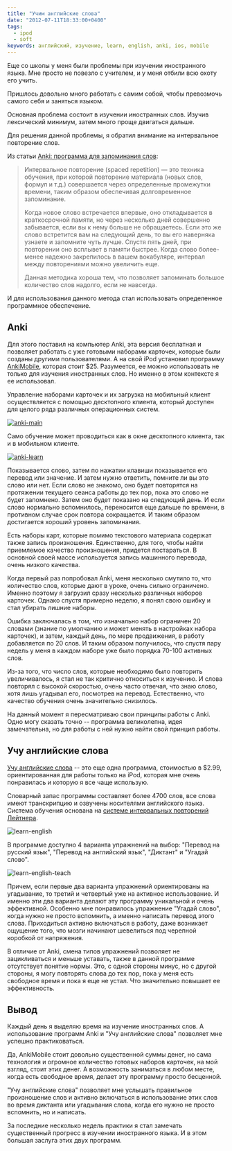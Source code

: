 ```yaml
---
title: "Учим английские слова"
date: "2012-07-11T18:33:00+0400"
tags:
  - ipod
  - soft
keywords: английский, изучение, learn, english, anki, ios, mobile
---
```

Еще со школы у меня были проблемы при изучении иностранного языка. Мне просто не повезло с учителем, и у меня отбили всю охоту его учить.

Пришлось довольно много работать с самим собой, чтобы превозмочь самого себя и заняться  языком.

Основная проблема состоит в изучении иностранных слов. Изучив лексический минимум, затем много проще двигаться дальше.

Для решения данной проблемы, я обратил внимание на интервальное повторение слов.

<!--more-->

Из статьи [Anki: программа для запоминания слов](http://www.eugeniavlasova.info/2009/02/anki.html "Anki: программа для запоминания слов"):

> Интервальное повторение (spaced repetition) — это техника обучения, при которой повторение материала (новых слов, формул и т.д.) совершается через определенные промежутки времени, таким образом обеспечивая долговременное запоминание. 
> 
> Когда новое слово встречается впервые, оно откладывается в краткосрочной памяти, но через несколько дней совершенно забывается, если вы к нему больше не обращаетесь. Если это же слово встретится вам на следующий день, то вы его наверняка узнаете и запомните чуть лучше. Cпустя пять дней, при повторении оно всплывет в памяти быстрее. Когда слово более-менее надежно закрепилось в вашем вокабуляре, интервал между повторениями можно увеличить еще. 
> 
> Данная методика хороша тем, что позволяет запоминать большое количество слов надолго, если не навсегда.

И для использования данного метода стал использовать определенное программное обеспечение.

## Anki

Для этого поставил на компьютер Anki, эта версия бесплатная и позволяет работать с уже готовыми наборами карточек, которые были созданы другими пользователями. А на свой iPod установил программу [AnkiMobile](http://itunes.apple.com/ru/app/ankimobile-flashcards/id373493387?mt=8), которая стоит $25. Разумеется, ее можно использовать не только для изучения иностранных слов. Но именно в этом контексте я ее использовал.

Управление наборами карточек и их загрузка на мобильный клиент осуществляется с помощью десктопного клиента, который доступен для целого ряда различных операционных систем.

[![anki-main](https://static.juev.org/2012/07/anki-main-th.png "Anki Main Window")](https://static.juev.org/2012/07/anki-main.png "Anki Main Window")

Само обучение может проводиться как в окне десктопного клиента, так и в мобильном клиенте.

[![anki-learn](https://static.juev.org/2012/07/anki-learn-th.png "Anki Learn Window")](https://static.juev.org/2012/07/anki-learn.png "Anki Learn Window")

Показывается слово, затем по нажатии клавиши показывается его перевод или значение. И затем нужно ответить, помните ли вы это слово или нет. Если слово не знакомо, оно будет повторятся на протяжении текущего сеанса работы до тех пор, пока это слово не будет запомнено. Затем оно будет показано на следующий день. И если слово нормально вспомнилось, переносится еще дальше по времени, в противном случае срок повтора сокращается. И таким образом достигается хороший уровень запоминания.

Есть наборы карт, которые помимо текстового материала содержат также запись произношения. Единственно, для того, чтобы найти приемлемое качество произношения, придется постараться. В основной своей массе используется запись машинного перевода, очень низкого качества.

Когда первый раз попробовал Anki, меня несколько смутило то, что количество слов, которые дают в уроке, очень сильно ограничено. Именно поэтому я загрузил сразу несколько различных наборов карточек. Однако спустя примерно неделю, я понял свою ошибку и стал убирать лишние наборы. 

Ошибка заключалась в том, что изначально набор ограничен 20 словами (знание по умолчанию и может менять в настройках набора карточек), и затем, каждый день, по мере продвижения, в работу добавляется по 20 слов. И таким образом получилось, что спустя пару недель у меня в каждом наборе уже было порядка 70-100 активных слов.

Из-за того, что число слов, которые необходимо было повторить увеличивалось, я стал не так критично относиться к изучению. И слова повторял с высокой скоростью, очень часто отвечая, что знаю слово, хотя лишь угадывал его, посмотрев на перевод. Естественно, что качество обучения очень значительно снизилось.

На данный момент я пересматриваю свои принципы работы с Anki. Одно могу сказать точно -- программа великолепна, идея замечательна, но для работы с ней нужно найти свой принцип работы.

## Учу английские слова

[Учу английские слова](http://itunes.apple.com/ru/app/ucu-anglijskie-slova/id531747255?mt=8) -- это еще одна программа, стоимостью в $2.99, ориентированная для работы только на iPod, которая мне очень понравилась и которую я все чаще использую.

Словарный запас программы составляет более 4700 слов, все слова имеют транскрипцию и озвучены носителями английского языка. Система обучения основана на [системе интервальных повторений Лейтнера](http://ru.wikipedia.org/wiki/Система_Лейтнера).

![learn-english](https://static.juev.org/2012/07/learn-english.jpg "Учу английские слова – обзор")

В программе доступно 4 варианта упражнений на выбор: "Перевод на русский язык", "Перевод на английский язык", "Диктант" и "Угадай слово".

![learn-english-teach](https://static.juev.org/2012/07/learn-english-2.jpg "Учу английские слова – обучение")

Причем, если первые два варианта упражнений ориентированы на угадывание, то третий и четвертый уже на активное использование. И именно эти два варианта делают эту программу уникальной и очень эффективной. Особенно мне понравилось упражнение "Угадай слово", когда нужно не просто вспомнить, а именно написать перевод этого слова. Приходиться активно включаться в работу, даже возникает ощущение того, что мозги начинают шевелиться под черепной коробкой от напряжения.

В отличие от Anki, смена типов упражнений позволяет не зацикливаться и меньше уставать, также в данной программе отсутствует понятие нормы. Это, с одной стороны минус, но с другой стороны, я могу повторять слова до тех пор, пока у меня есть свободное время и пока я еще не устал. Что значительно повышает ее эффективность.

## Вывод

Каждый день я выделяю время на изучение иностранных слов. А использование программ Anki и "Учу английские слова" позволяет мне успешно практиковаться.

Да, AnkiMobile стоит довольно существенной суммы денег, но сама технология и огромное количество готовых наборов карточек, на мой взгляд, стоит этих денег. А возможность заниматься в любом месте, когда есть свободное время, делает эту программу просто бесценной. 

"Учу английские слова" позволяет мне услышать правильное произношение слов и активно включаться в использование этих слов во время диктанта или угадывания слова, когда его нужно не просто вспомнить, но и написать. 

За последние несколько недель практики я стал замечать существенный прогресс в изучении иностранного языка. И в этом большая заслуга этих двух программ.
